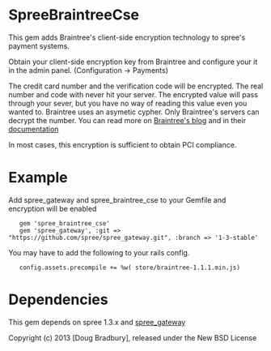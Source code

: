 SpreeBraintreeCse
=================

This gem adds Braintree's client-side encryption technology
to spree's payment systems.

Obtain your client-side encryption key from Braintree
and configure your it in the admin panel. (Configuration -> Payments)

The credit card number and the verification code will be encrypted.
The real number and code with never hit your server. The encrypted
value will pass through your sever, but you have no way of reading
this value even you wanted to. Braintree uses an asymetic cypher.
Only Braintree's servers can decrypt the number. You can read more
on [Braintree's blog][1] and in their [documentation][2]

In most cases, this encryption is sufficient to obtain PCI compliance.

Example
=======

Add spree_gateway and spree_braintree_cse to your Gemfile and encryption will be enabled

       gem 'spree_braintree_cse'
       gem 'spree_gateway', :git => "https://github.com/spree/spree_gateway.git", :branch => '1-3-stable'

You may have to add the following to your rails config.

       config.assets.precompile += %w( store/braintree-1.1.1.min.js)

Dependencies
============

This gem depends on spree 1.3.x and [spree_gateway][3]


Copyright (c) 2013 [Doug Bradbury], released under the New BSD License

[1]: https://www.braintreepayments.com/braintrust/client-side-encryption
[2]: https://www.braintreepayments.com/docs/javascript/overview/client_side_encryption
[3]: https://github.com/spree/spree_gateway
